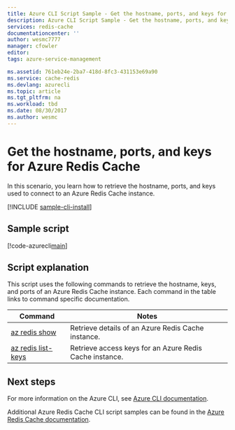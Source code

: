 ```yaml
---
title: Azure CLI Script Sample - Get the hostname, ports, and keys for Azure Redis Cache | Microsoft Docs
description: Azure CLI Script Sample - Get the hostname, ports, and keys for an Azure Redis Cache instance
services: redis-cache
documentationcenter: ''
author: wesmc7777
manager: cfowler
editor: 
tags: azure-service-management

ms.assetid: 761eb24e-2ba7-418d-8fc3-431153e69a90
ms.service: cache-redis
ms.devlang: azurecli
ms.topic: article
ms.tgt_pltfrm: na
ms.workload: tbd
ms.date: 08/30/2017
ms.author: wesmc
---
```


# Get the hostname, ports, and keys for Azure Redis Cache

In this scenario, you learn how to retrieve the hostname, ports, and keys used to connect to an Azure Redis Cache instance.

[!INCLUDE [sample-cli-install](../../../includes/sample-cli-install.md)]

## Sample script

[!code-azurecli[main](../../../cli_scripts/redis-cache/cache-keys-ports/cache-keys-ports.sh "Azure Redis Cache")]


## Script explanation

This script uses the following commands to retrieve the hostname, keys, and ports of an Azure Redis Cache instance. Each command in the table links to command specific documentation.

| Command | Notes |
|---|---|
| [az redis show](https://docs.microsoft.com/cli/azure/redis#az_redis_show) | Retrieve details of an Azure Redis Cache instance. |
| [az redis list-keys](https://docs.microsoft.com/cli/azure/redis#az_redis_list_keys) | Retrieve access keys for an Azure Redis Cache instance. |


## Next steps

For more information on the Azure CLI, see [Azure CLI documentation](https://docs.microsoft.com/cli/azure).

Additional Azure Redis Cache CLI script samples can be found in the [Azure Redis Cache documentation](../cli-samples.md).
